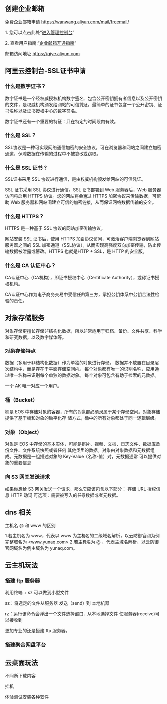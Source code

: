 ## 创建企业邮箱

免费企业邮箱申请
<https://wanwang.aliyun.com/mail/freemail/>

1\. 您可以点击此处“[进入管理控制台](https://alimail.console.aliyun.com/?spm=5176.6660585.7745261643.1.a4446bf8BMxiZy)”

2\. 查看用户指南:“[企业邮箱开通指南](https://help.aliyun.com/knowledge_detail/36698.html?spm=5176.6660585.7745261643.3.a4446bf8BMxiZy)”

邮箱访问地址
<https://qiye.aliyun.com>

## 阿里云控制台-SSL证书申请

### 什么是数字证书？

数字证书是一个经权威授权机构数字签名、包含公开密钥拥有者信息以及公开密钥的文件，是权威机构颁发给网站的可信凭证。最简单的证书包含一个公开密钥、证书名称以及证书授权中心的数字签名。

数字证书还有一个重要的特征：只在特定的时间段内有效。

### 什么是 SSL？

SSL协议是一种可实现网络通信加密的安全协议，可在浏览器和网站之间建立加密通道，保障数据在传输的过程中不被篡改或窃取。

### 什么是 SSL 证书？

SSL证书采用 SSL 协议进行通信，是由权威机构颁发给网站的可信凭证。

SSL 证书采用 SSL 协议进行通信。SSL 证书部署到 Web 服务器后，Web 服务器访问将启用 HTTPS 协议。您的网站将会通过 HTTPS 加密协议来传输数据，可帮助 Web 服务器和网站间建立可信的加密链接，从而保证网络数据传输的安全。

### 什么是 HTTPS？

HTTPS 是一种基于 SSL 协议的网站加密传输协议。

网站安装 SSL 证书后，使用 HTTPS 加密协议访问，可激活客户端浏览器到网站服务器之间的 SSL 加密通道（SSL协议），从而实现高强度双向加密传输，防止传输数据被泄露或篡改。HTTPS 也就是HTTP + SSL，是 HTTP 的安全版。

### 什么是 CA 认证中心？

CA认证中心（CA机构），即证书授权中心（Certificate Authority），或称证书授权机构。

CA认证中心作为电子商务交易中受信任的第三方，承担公钥体系中公钥合法性检验的责任。

## 对象存储服务

对象存储更擅长存储非结构化数据，所以非常适用于归档、备份、文件共享、科学和研究数据，以及数字媒体等。

### 对象存储特点

数据（多用于非结构化数据）作为单独的对象进行存储。
数据并不放置在目录层次结构中，而是存在于平面存储空间内。
每个对象都有唯一的识别名称，应用通过唯一名称来识别每个单独的数据对象。
每个对象可包含有助于检索的元数据。

一个 AK 唯一对应一个用户。

### 桶（Bucket）

桶是 EOS 中存储对象的容器，所有的对象都必须隶属于某个存储空间。对象存储提供了基于桶和对象的扁平化存
储方式，桶中的所有对象都处于同一逻辑层级。

### 对象（Object）

对象是 EOS 中存储的基本实体，可能是照片、视频、文档、日志文件、数据库备份文件、文件系统快照或者任何
其他类型的数据。对象由对象数据和元数据组成。元数据是一组描述对象的 Key-Value（名称-值）对，元数据通常
可以提供对象的重要信息

### 向 S3 网关发送请求

如果你想给 S3 网关发送一个请求，那么它应该包含以下部分：
存储 URL
授权信息
HTTP 动词
可选项：需要被写入的任意数据或者元数据。

## dns 相关

主机名 @ 和 www 的区别

1.若主机名为 www，代表以 www 为主机名的二级域名解析，以云防御官网为例完整域名为 <www.yunaq.com>
2.若主机名为 @ ，代表主域名解析，以云防御官网域名为例主域名为 yunaq.com。

## 云主机玩法

### 搭建 ftp 服务器

利用终端 + sz 可以做到小型文件

sz：将选定的文件从服务器 发送（send）到 本地机器

rz：运行该命令会弹出一个文件选择窗口，从本地选择文件 使服务器(receive)可以接收到

更加专业的还是搭建 ftp 服务器。

### 搭建聚合网盘平台



## 云桌面玩法

不间断下载内容

挂机

体验测试安装各种软件
